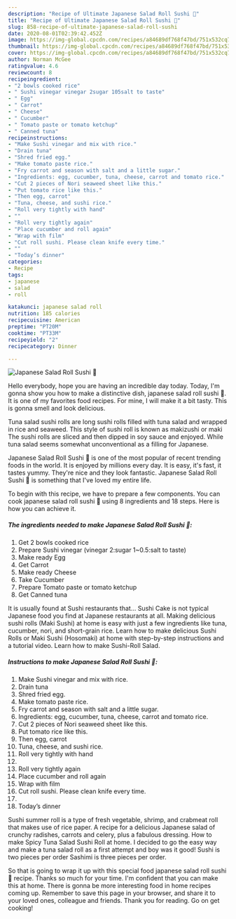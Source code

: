 ```yaml
---
description: "Recipe of Ultimate Japanese Salad Roll Sushi 🌹"
title: "Recipe of Ultimate Japanese Salad Roll Sushi 🌹"
slug: 858-recipe-of-ultimate-japanese-salad-roll-sushi
date: 2020-08-01T02:39:42.452Z
image: https://img-global.cpcdn.com/recipes/a84689df768f47bd/751x532cq70/japanese-salad-roll-sushi-🌹-recipe-main-photo.jpg
thumbnail: https://img-global.cpcdn.com/recipes/a84689df768f47bd/751x532cq70/japanese-salad-roll-sushi-🌹-recipe-main-photo.jpg
cover: https://img-global.cpcdn.com/recipes/a84689df768f47bd/751x532cq70/japanese-salad-roll-sushi-🌹-recipe-main-photo.jpg
author: Norman McGee
ratingvalue: 4.6
reviewcount: 8
recipeingredient:
- "2 bowls cooked rice"
- " Sushi vinegar vinegar 2sugar 105salt to taste"
- " Egg"
- " Carrot"
- " Cheese"
- " Cucumber"
- " Tomato paste or tomato ketchup"
- " Canned tuna"
recipeinstructions:
- "Make Sushi vinegar and mix with rice."
- "Drain tuna"
- "Shred fried egg."
- "Make tomato paste rice."
- "Fry carrot and season with salt and a little sugar."
- "Ingredients: egg, cucumber, tuna, cheese, carrot and tomato rice."
- "Cut 2 pieces of Nori seaweed sheet like this."
- "Put tomato rice like this."
- "Then egg, carrot"
- "Tuna, cheese, and sushi rice."
- "Roll very tightly with hand"
- ""
- "Roll very tightly again"
- "Place cucumber and roll again"
- "Wrap with film"
- "Cut roll sushi. Please clean knife every time."
- ""
- "Today’s dinner"
categories:
- Recipe
tags:
- japanese
- salad
- roll

katakunci: japanese salad roll 
nutrition: 185 calories
recipecuisine: American
preptime: "PT20M"
cooktime: "PT33M"
recipeyield: "2"
recipecategory: Dinner

---
```



![Japanese Salad Roll Sushi 🌹](https://img-global.cpcdn.com/recipes/a84689df768f47bd/751x532cq70/japanese-salad-roll-sushi-🌹-recipe-main-photo.jpg)

Hello everybody, hope you are having an incredible day today. Today, I'm gonna show you how to make a distinctive dish, japanese salad roll sushi 🌹. It is one of my favorites food recipes. For mine, I will make it a bit tasty. This is gonna smell and look delicious.

Tuna salad sushi rolls are long sushi rolls filled with tuna salad and wrapped in rice and seaweed. This style of sushi roll is known as makizushi or maki The sushi rolls are sliced and then dipped in soy sauce and enjoyed. While tuna salad seems somewhat unconventional as a filling for Japanese.

Japanese Salad Roll Sushi 🌹 is one of the most popular of recent trending foods in the world. It is enjoyed by millions every day. It is easy, it's fast, it tastes yummy. They're nice and they look fantastic. Japanese Salad Roll Sushi 🌹 is something that I've loved my entire life.


To begin with this recipe, we have to prepare a few components. You can cook japanese salad roll sushi 🌹 using 8 ingredients and 18 steps. Here is how you can achieve it.

<!--inarticleads1-->

##### The ingredients needed to make Japanese Salad Roll Sushi 🌹:

1. Get 2 bowls cooked rice
1. Prepare  Sushi vinegar (vinegar 2:sugar 1~0.5:salt to taste)
1. Make ready  Egg
1. Get  Carrot
1. Make ready  Cheese
1. Take  Cucumber
1. Prepare  Tomato paste or tomato ketchup
1. Get  Canned tuna


It is usually found at Sushi restaurants that… Sushi Cake is not typical Japanese food you find at Japanese restaurants at all. Making delicious sushi rolls (Maki Sushi) at home is easy with just a few ingredients like tuna, cucumber, nori, and short-grain rice. Learn how to make delicious Sushi Rolls or Maki Sushi (Hosomaki) at home with step-by-step instructions and a tutorial video. Learn how to make Sushi-Roll Salad. 

<!--inarticleads2-->

##### Instructions to make Japanese Salad Roll Sushi 🌹:

1. Make Sushi vinegar and mix with rice.
1. Drain tuna
1. Shred fried egg.
1. Make tomato paste rice.
1. Fry carrot and season with salt and a little sugar.
1. Ingredients: egg, cucumber, tuna, cheese, carrot and tomato rice.
1. Cut 2 pieces of Nori seaweed sheet like this.
1. Put tomato rice like this.
1. Then egg, carrot
1. Tuna, cheese, and sushi rice.
1. Roll very tightly with hand
1. 
1. Roll very tightly again
1. Place cucumber and roll again
1. Wrap with film
1. Cut roll sushi. Please clean knife every time.
1. 
1. Today’s dinner


Sushi summer roll is a type of fresh vegetable, shrimp, and crabmeat roll that makes use of rice paper. A recipe for a delicious Japanese salad of crunchy radishes, carrots and celery, plus a fabulous dressing. How to make Spicy Tuna Salad Sushi Roll at home. I decided to go the easy way and make a tuna salad roll as a first attempt and boy was it good! Sushi is two pieces per order Sashimi is three pieces per order. 

So that is going to wrap it up with this special food japanese salad roll sushi 🌹 recipe. Thanks so much for your time. I'm confident that you can make this at home. There is gonna be more interesting food in home recipes coming up. Remember to save this page in your browser, and share it to your loved ones, colleague and friends. Thank you for reading. Go on get cooking!

